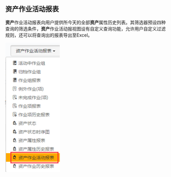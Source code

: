 ## 资产作业活动报表
**资产**作业活动报表向用户提供所今天的全部**资产**属性历史列表。其筛选器预设四种查询的筛选条件，**资产**作业活动报视图设有自定义查询功能，允许用户自定义过滤规则，还可以将查询出的报表导出至Excel。

![](./images/资产作业活动报表.png)